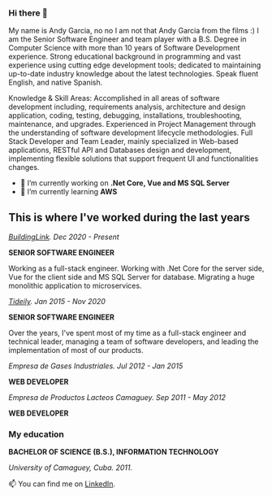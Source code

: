### Hi there 👋

My name is Andy Garcia, no no I am not that Andy Garcia from the films :) I am the Senior Software Engineer and team player with a B.S. Degree in Computer Science with more than 10 years of Software Development experience. Strong educational background in programming and vast experience using cutting edge development tools; dedicated to maintaining up-to-date industry knowledge about the latest technologies. Speak fluent English, and native Spanish.

Knowledge & Skill Areas: Accomplished in all areas of software development including, requirements analysis, architecture and design application, coding, testing, debugging, installations, troubleshooting, maintenance, and upgrades. Experienced in Project Management through the understanding of software development lifecycle methodologies. Full Stack Developer and Team Leader, mainly specialized in Web-based applications, RESTful API and Databases design and development, implementing flexible solutions that support frequent UI and functionalities changes. 

- 🔭 I’m currently working on **.Net Core, Vue and MS SQL Server**
- 🌱 I’m currently learning **AWS**

## This is where I've worked during the last years

_[BuildingLink](https://buildinglink.com). Dec 2020 - Present_

**SENIOR SOFTWARE ENGINEER**

Working as a full-stack engineer. Working with .Net Core for the server side, Vue for the client side and MS SQL Server for database. Migrating a huge monolithic application to microservices.

_[Tideily](https://www.tideily.com). Jan 2015 - Nov 2020_

**SENIOR SOFTWARE ENGINEER**

Over the years, I've spent most of my time as a full-stack engineer and technical leader, managing a team of software developers, and leading the implementation of most of our products.

_Empresa de Gases Industriales. Jul 2012 - Jan 2015_

**WEB DEVELOPER**

_Empresa de Productos Lacteos Camaguey. Sep 2011 - May 2012_

**WEB DEVELOPER**

### My education

**BACHELOR OF SCIENCE (B.S.), INFORMATION TECHNOLOGY**

_University of Camaguey, Cuba. 2011._


📫  You can find me on [LinkedIn](https://www.linkedin.com/in/andygarciabarreiro/).

<!--
**andygarcia86/andygarcia86** is a ✨ _special_ ✨ repository because its `README.md` (this file) appears on your GitHub profile.

Here are some ideas to get you started:
- 👯 I’m looking to collaborate on ...
- 🤔 I’m looking for help with ...
- 💬 Ask me about ...
- 📫 How to reach me: ...
- 😄 Pronouns: ...
- ⚡ Fun fact: ...
-->
